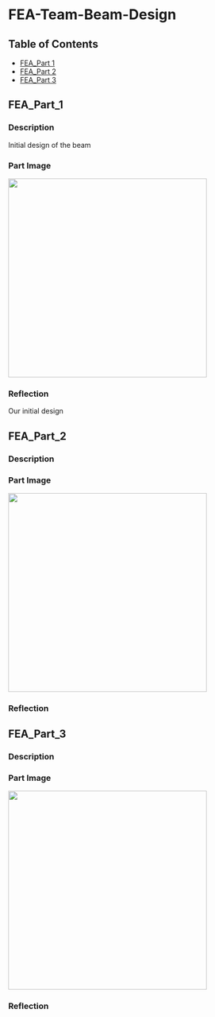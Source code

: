 # FEA-Team-Beam-Design

## Table of Contents

* [FEA_Part 1](#FEA_Part_1)
* [FEA_Part 2](#FEA_Part_2)
* [FEA_Part 3](#FEA_Part_3)


## FEA_Part_1
### Description
Initial design of the beam

### Part Image
<img src="https://user-images.githubusercontent.com/71342195/201368227-35ca2579-d3dc-4def-95e6-2c8d872d946f.png" width="400">


### Reflection
Our initial design 


## FEA_Part_2
### Description

### Part Image
<img src="" width="400">

### Reflection


## FEA_Part_3
### Description

### Part Image
<img src="" width="400">

### Reflection

